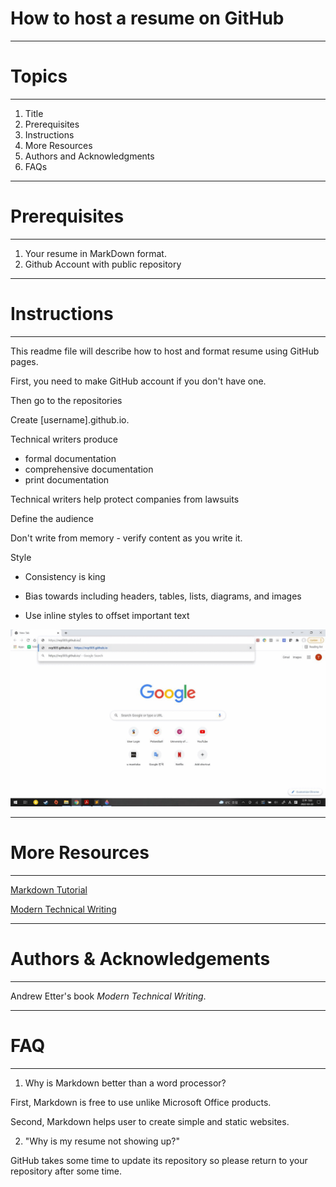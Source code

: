 # How to host a resume on GitHub
***
# Topics
***
1. Title
2. Prerequisites
3. Instructions
4. More Resources
5. Authors and Acknowledgments 
6. FAQs
***

# Prerequisites
***
1. Your resume in MarkDown format.
2. Github Account with public repository

***
# Instructions
***

This readme file will describe how to host and format resume using GitHub pages.

First, you need to make GitHub account if you don't have one.

Then go to the repositories

Create [username].github.io.



Technical writers produce
- formal documentation
- comprehensive documentation
- print documentation


Technical writers help protect companies from lawsuits

Define the audience

Don't write from memory - verify content as you write it.
	
Style

- Consistency is king

- Bias towards including headers, tables, lists, diagrams, and images

- Use inline styles to offset important text

![my-gif](my_resume_gif.gif)
***
# More Resources
***
[Markdown Tutorial](https://www.markdowntutorial.com/)

[Modern Technical Writing](https://www.amazon.ca/Modern-Technical-Writing-Introduction-Documentation-ebook/dp/B01A2QL9SS)
***
# Authors & Acknowledgements
***
Andrew Etter's book *Modern Technical Writing*.
***
# FAQ
***
1. Why is Markdown better than a word processor?

First, Markdown is free to use unlike Microsoft Office products.

Second, Markdown helps user to create simple and static websites.

2. "Why is my resume not showing up?"

GitHub takes some time to update its repository so please return to your repository after some time.

